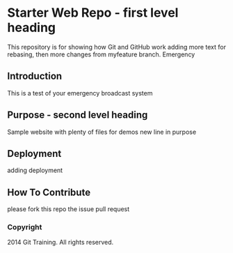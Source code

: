 # Starter Web Repo - first level heading

This repository is for showing how Git and GitHub work
adding more text for rebasing, then more changes from
myfeature branch. Emergency

## Introduction

This is a test of your emergency broadcast system

## Purpose - second level heading

Sample website with plenty of files for demos
new line in purpose

## Deployment

adding deployment

## How To Contribute

please fork this repo the issue pull request

### Copyright

2014 Git Training. All rights reserved.
